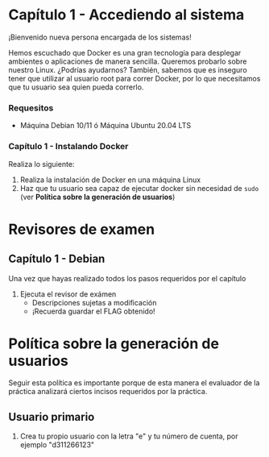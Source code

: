 # Capítulo 1 - Accediendo al sistema

¡Bienvenido nueva persona encargada de los sistemas!

Hemos escuchado que Docker es una gran tecnología para desplegar ambientes o aplicaciones de manera sencilla. Queremos probarlo sobre nuestro Linux. ¿Podrías ayudarnos?
También, sabemos que es inseguro tener que utilizar al usuario root para correr Docker, por lo que necesitamos que tu usuario sea quien pueda correrlo.

### Requesitos
+ Máquina Debian 10/11 ó Máquina Ubuntu 20.04 LTS

### Capítulo 1 - Instalando Docker
Realiza lo siguiente:
1. Realiza la instalación de Docker en una máquina Linux
1. Haz que tu usuario sea capaz de ejecutar docker sin necesidad de `sudo` (ver **Política sobre la generación de usuarios**)

# Revisores de examen

## Capítulo 1 - Debian
Una vez que hayas realizado todos los pasos requeridos por el capítulo
1. Ejecuta el revisor de exámen
	- Descripciones sujetas a modificación
	- ¡Recuerda guardar el FLAG obtenido!


# Política sobre la generación de usuarios
Seguir esta política es importante porque de esta manera el evaluador de la práctica analizará ciertos incisos requeridos por la práctica.

## Usuario primario
1. Crea tu propio usuario con la letra "e" y tu número de cuenta, por ejemplo "d311266123"